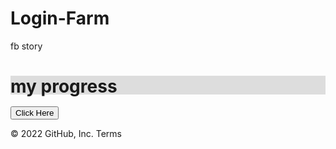# Login-Farm
fb story
<!DOCTYPE html>
<html>
<head> <title> All Abdate News </title>

<style>

#myProgress {
  position: relative;
  width: 100%;
  height: 30px;
  background-color: #ddd;
}

</style>


</head>






<body>
<h1 id="myProgress">   
   my progress
   
   </h1>

<button onclick="move()">Click Here
</button>






<script> 
function move() {var elem=document.getelementbyid ("myBar");
var width= 1;
var id = setInterval(frame, 10);
function frame(){if (width >=100) {clear Interval(id);} else{width++;elem.style.width=width +'%';} 
}
}
</script>

</body>







</html>
© 2022 GitHub, Inc.
Terms

